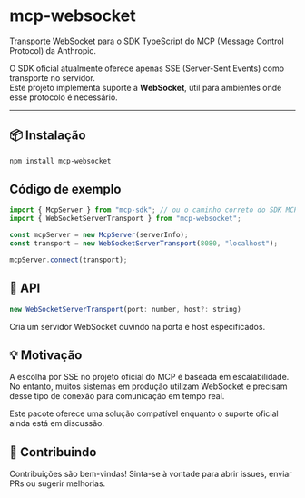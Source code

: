 # mcp-websocket

Transporte WebSocket para o SDK TypeScript do MCP (Message Control Protocol) da Anthropic.

O SDK oficial atualmente oferece apenas SSE (Server-Sent Events) como transporte no servidor.  
Este projeto implementa suporte a **WebSocket**, útil para ambientes onde esse protocolo é necessário.

---

## 📦 Instalação

```bash
npm install mcp-websocket
```

## Código de exemplo

```javascript
import { McpServer } from "mcp-sdk"; // ou o caminho correto do SDK MCP
import { WebSocketServerTransport } from "mcp-websocket";

const mcpServer = new McpServer(serverInfo);
const transport = new WebSocketServerTransport(8080, "localhost");

mcpServer.connect(transport);
```

## 🧩 API
```javascript
new WebSocketServerTransport(port: number, host?: string)
```
Cria um servidor WebSocket ouvindo na porta e host especificados.

## 💡 Motivação
A escolha por SSE no projeto oficial do MCP é baseada em escalabilidade.
No entanto, muitos sistemas em produção utilizam WebSocket e precisam desse tipo de conexão para comunicação em tempo real.

Este pacote oferece uma solução compatível enquanto o suporte oficial ainda está em discussão.

## 🤝 Contribuindo
Contribuições são bem-vindas!
Sinta-se à vontade para abrir issues, enviar PRs ou sugerir melhorias.